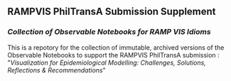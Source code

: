 ## RAMPVIS PhilTransA Submission Supplement
### _Collection of Observable Notebooks for RAMP VIS Idioms_

This is a repotory for the collection of immutable, archived versions of the Observable Notebooks to support the RAMPVIS PhilTransA submission : "_Visualization for Epidemiological Modelling: Challenges, Solutions, Reflections & Recommendations_"

